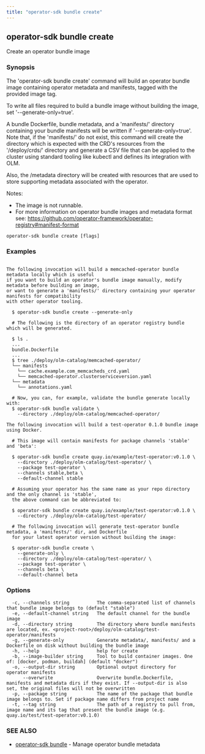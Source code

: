 ```yaml
---
title: "operator-sdk bundle create"
---
```

## operator-sdk bundle create

Create an operator bundle image

### Synopsis


The 'operator-sdk bundle create' command will build an operator bundle image containing operator metadata and 
manifests, tagged with the provided image tag. 
		
To write all files required to build a bundle image without building the image, set '--generate-only=true'. 
		
A bundle Dockerfile, bundle metadata, and a 'manifests/' directory containing your bundle manifests will 
be written if '--generate-only=true'. Note that, if the 'manifests/' do not exist, this command will 
create the directory which is expected with the CRD's resources from the '/deploy/crds/' directory and generate 
a CSV file that can be applied to the cluster using standard tooling like kubectl and defines its 
integration with OLM. 

Also, the /metadata directory will be created with resources that are used to store supporting 
metadata associated with the operator.
		
Notes:
* The image is not runnable.
* For more information on operator bundle images and metadata format see: 
  https://github.com/operator-framework/operator-registry#manifest-format 


```
operator-sdk bundle create [flags]
```

### Examples

```

The following invocation will build a memcached-operator bundle metadata locally which is useful 
if you want to build an operator's bundle image manually, modify metadata before building an image, 
or want to generate a 'manifests/' directory containing your operator manifests for compatibility
with other operator tooling.

  $ operator-sdk bundle create --generate-only
		
  # The following is the directory of an operator registry bundle which will be generated.

  $ ls .
  ...
  bundle.Dockerfile
  ...
  $ tree ./deploy/olm-catalog/memcached-operator/
  └── manifests
  	└── cache.example.com_memcacheds_crd.yaml
  	└── memcached-operator.clusterserviceversion.yaml
  └── metadata
  	└── annotations.yaml
		
  # Now, you can, for example, validate the bundle generate locally with:
  $ operator-sdk bundle validate \
	--directory ./deploy/olm-catalog/memcached-operator/	
		
The following invocation will build a test-operator 0.1.0 bundle image using Docker. 

  # This image will contain manifests for package channels 'stable' and 'beta':

  $ operator-sdk bundle create quay.io/example/test-operator:v0.1.0 \
    --directory ./deploy/olm-catalog/test-operator/ \
    --package test-operator \
    --channels stable,beta \
    --default-channel stable

  # Assuming your operator has the same name as your repo directory and the only channel is 'stable',
  the above command can be abbreviated to:

  $ operator-sdk bundle create quay.io/example/test-operator:v0.1.0 \
    --directory ./deploy/olm-catalog/test-operator/

  # The following invocation will generate test-operator bundle metadata, a 'manifests/' dir, and Dockerfile 
  for your latest operator version without building the image:

  $ operator-sdk bundle create \
    --generate-only \
    --directory ./deploy/olm-catalog/test-operator/ \
    --package test-operator \
    --channels beta \
    --default-channel beta

```

### Options

```
  -c, --channels string          The comma-separated list of channels that bundle image belongs to (default "stable")
  -e, --default-channel string   The default channel for the bundle image
  -d, --directory string         The directory where bundle manifests are located, ex. <project-root>/deploy/olm-catalog/test-operator/manifests
  -g, --generate-only            Generate metadata/, manifests/ and a Dockerfile on disk without building the bundle image
  -h, --help                     help for create
  -b, --image-builder string     Tool to build container images. One of: [docker, podman, buildah] (default "docker")
  -o, --output-dir string        Optional output directory for operator manifests
      --overwrite                Overwrite bundle.Dockerfile, manifests and metadata dirs if they exist. If --output-dir is also set, the original files will not be overwritten
  -p, --package string           The name of the package that bundle image belongs to. Set if package name differs from project name
  -t, --tag string               The path of a registry to pull from, image name and its tag that present the bundle image (e.g. quay.io/test/test-operator:v0.1.0)
```

### SEE ALSO

* [operator-sdk bundle](../operator-sdk_bundle)	 - Manage operator bundle metadata

